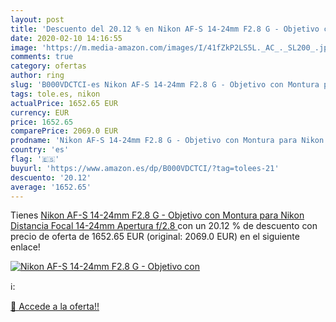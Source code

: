```yaml
---
layout: post
title: 'Descuento del 20.12 % en Nikon AF-S 14-24mm F2.8 G - Objetivo con'
date: 2020-02-10 14:16:55
image: 'https://m.media-amazon.com/images/I/41fZkP2LS5L._AC_._SL200_.jpg'
comments: true
category: ofertas
author: ring
slug: 'B000VDCTCI-es Nikon AF-S 14-24mm F2.8 G - Objetivo con Montura para...'
tags: tole.es, nikon
actualPrice: 1652.65 EUR
currency: EUR
price: 1652.65
comparePrice: 2069.0 EUR
prodname: 'Nikon AF-S 14-24mm F2.8 G - Objetivo con Montura para Nikon  Distancia Focal 14-24mm  Apertura f/2.8 '
country: 'es'
flag: '🇪🇸'
buyurl: 'https://www.amazon.es/dp/B000VDCTCI/?tag=tolees-21'
descuento: '20.12'
average: '1652.65'
---
```


Tienes [Nikon AF-S 14-24mm F2.8 G - Objetivo con Montura para Nikon  Distancia Focal 14-24mm  Apertura f/2.8 ](https://www.amazon.es/dp/B000VDCTCI/?tag=tolees-21) con un 20.12 % de descuento con precio de oferta de 1652.65 EUR (original: 2069.0 EUR) en el siguiente enlace!

[![Nikon AF-S 14-24mm F2.8 G - Objetivo con](https://m.media-amazon.com/images/I/41fZkP2LS5L._AC_._SL200_.jpg)](https://www.amazon.es/dp/B000VDCTCI/?tag=tolees-21)

ℹ️:


[🛒 Accede a la oferta!!](https://www.amazon.es/dp/B000VDCTCI/?tag=tolees-21)
